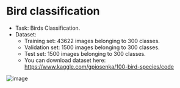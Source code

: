 # Bird classification

- Task: Birds Classification.
- Dataset: 
  + Training set: 43622 images belonging to 300 classes.
  + Validation set: 1500 images belonging to 300 classes.
  + Test set: 1500 images belonging to 300 classes.
  + You can download dataset here: https://www.kaggle.com/gpiosenka/100-bird-species/code

![image](https://user-images.githubusercontent.com/85773711/135237348-5953c238-21e9-4979-a792-efa39c194790.png)
